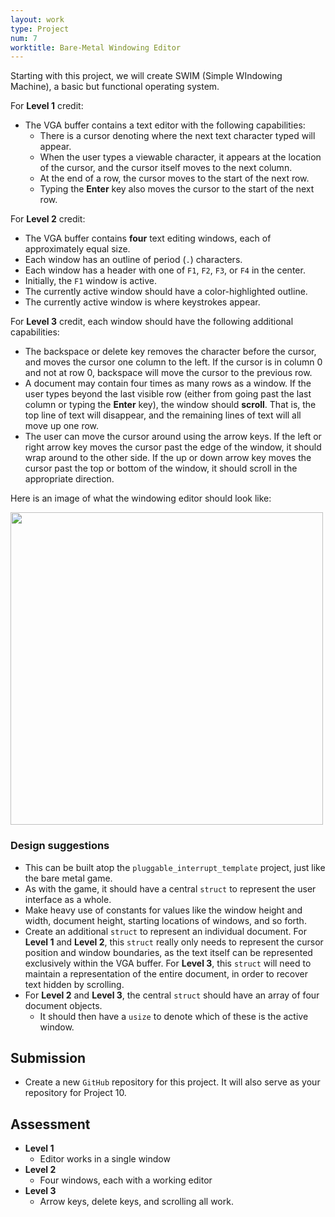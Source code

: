 ```yaml
---
layout: work
type: Project
num: 7
worktitle: Bare-Metal Windowing Editor
---
```


Starting with this project, we will create SWIM (Simple WIndowing Machine), a basic but functional
operating system. 

For **Level 1** credit:
* The VGA buffer contains a text editor with the following capabilities:
  * There is a cursor denoting where the next text character typed will appear.
  * When the user types a viewable character, it appears at the location of the cursor, and the cursor
    itself moves to the next column.
  * At the end of a row, the cursor moves to the start of the next row.
  * Typing the **Enter** key also moves the cursor to the start of the next row.
  
For **Level 2** credit:
* The VGA buffer contains **four** text editing windows, each of approximately equal size.
* Each window has an outline of period (`.`) characters.
* Each window has a header with one of `F1`, `F2`, `F3`, or `F4` in the center.
* Initially, the `F1` window is active.
* The currently active window should have a color-highlighted outline.
* The currently active window is where keystrokes appear.

For **Level 3** credit, each window should have the following additional capabilities:
* The backspace or delete key removes the character before the cursor, and moves the cursor one column
to the left. If the cursor is in column 0 and not at row 0, backspace will move the cursor to the previous row.
* A document may contain four times as many rows as a window. If the user types beyond the last visible row
(either from going past the last column or typing the **Enter** key), the window should **scroll**. That is, the
top line of text will disappear, and the remaining lines of text will all move up one row.
* The user can move the cursor around using the arrow keys. If the left or right arrow key moves the cursor past
the edge of the window, it should wrap around to the other side. If the up or down arrow key moves the cursor 
past the top or bottom of the window, it should scroll in the appropriate direction.

Here is an image of what the windowing editor should look like:

<img src="https://hendrix-cs.github.io/csci320/assets/images/swim_part_1_4_windows.png" width=500>

### Design suggestions
* This can be built atop the `pluggable_interrupt_template` project, just like the bare metal game.
* As with the game, it should have a central `struct` to represent the user interface as a whole.
* Make heavy use of constants for values like the window height and width, document height, starting locations
of windows, and so forth.
* Create an additional `struct` to represent an individual document. For **Level 1** and **Level 2**, this 
`struct` really only needs to represent the cursor position and window boundaries, as the text itself can be 
represented exclusively within the VGA buffer. For **Level 3**, this `struct` will need to maintain a 
representation of the entire document, in order to recover text hidden by scrolling.
* For **Level 2** and **Level 3**, the central `struct` should have an array of four document objects.
  * It should then have a `usize` to denote which of these is the active window.

## Submission
* Create a new `GitHub` repository for this project. It will also serve as your repository for Project 10.

## Assessment
* **Level 1**
  * Editor works in a single window
* **Level 2**
  * Four windows, each with a working editor
* **Level 3**
  * Arrow keys, delete keys, and scrolling all work.
